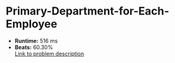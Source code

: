 # Primary-Department-for-Each-Employee
- **Runtime:** 516 ms
- **Beats:** 60.30%<br>
[Link to problem description](https://leetcode.com/problems/primary-department-for-each-employee/description/?envType=study-plan-v2&envId=top-sql-50)
